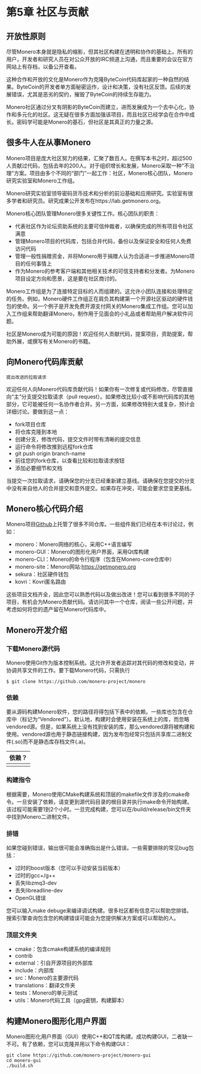 # 第5章 社区与贡献

## 开放性原则

尽管Monero本身就是隐私的缩影，但其社区构建在透明和协作的基础上。所有的用户，开发者和研究人员在对公众开放的IRC频道上沟通，而且重要的会议在官方网站上有存档，以备公开查看。

这种合作和开放的文化是Monero作为克隆ByteCoin代码库起家的一种自然的结果。ByteCoin的开发者单方面秘密运作，设计和决策，没有社区反馈。后续的发展错误，尤其是恶劣的契约，摧毁了ByteCoin的持续生存能力。

Monero社区通过分叉有阴影的ByteCoin而建立，进而发展成为一个去中心化，协作和多元化的社区。这无疑在很多方面加强该项目，而且社区已经学会在合作中成长。密码学可能是Monero的基石，但社区是其真正的力量之源。

## 很多牛人在从事Monero

Monero项目是庞大社区努力的结果，汇聚了数百人。在撰写本书之时，超过500人贡献过代码，包括去年的200人。对于组织增长和发展，Monero采取一种“不治理”方案。项目由多个不同的“部门”一起工作：社区，Monero核心团队，Monero研究实验室和Monero工作组。

Monero研究实验室领导密码货币技术和分析的前沿基础和应用研究。实验室有很多学者和研究员。研究成果公开发布在https://lab.getmonero.org。

Monero核心团队管理Monero很多关键性工作。核心团队的职责：

- 代表社区作为论坛资助系统的主要可信仲裁者，以确保完成的所有项目令社区满意
- 管理Monero项目的代码库，包括合并代码，备份以及保证安全和任何人免费访问代码
- 管理一般性捐赠资金，并将Monero用于捐赠人认为合适进一步推进Monero项目的任何事情上
- 作为Monero的参考客户端和其他相关技术的可信支持者和分发者。为Monero项目设定方向和愿景，这是要在社区商讨的。

Monero工作组是为了连接特定目标的人而组建的。这允许小团队连接和处理特定的任务。例如，Monero硬件工作组正在肩负其构建第一个开源社区驱动的硬件钱包的使命。另一个例子是开发免费开源支付网关的Monero集成工作组。您可以加入工作组来帮助翻译Monero，制作用于见面会的小礼品或者帮助用户解决软件问题。

社区是Monero成为可能的原因！欢迎任何人贡献代码，提案项目，资助提案，帮助外展，或撰写有关Monero的书籍。

## 向Monero代码库贡献

`提出改进的拉取请求`

欢迎任何人向Monero代码库贡献代码！如果你有一次修复或代码修改，尽管直接向“主”分支提交拉取请求（pull request）。如果修改比较小或不影响代码库的其他部分，它可能被任何一名协作者合并。另一方面，如果修改特别大或复杂，预计会详细讨论。要做到这一点：

- fork项目仓库
- 将仓库克隆到本地
- 创建分支，修改代码，提交文件时带有清晰的提交信息
- 运行命令将修改推到远程fork仓库
- git push origin branch-name
- 前往您的fork仓库，以查看比较和拉取请求按钮
- 添加必要细节和文档

当提交一次拉取请求，请确保您的分支已经重新建立基线。请确保在您提交的分支中没有来自他人的合并提交和意外提交。如果存在冲突，可能会要求您变更基线。

## Monero核心代码介绍

Monero项目[Github](https://github.com/monero-projec)上托管了很多不同仓库。一些组件我们已经在本书讨论过，例如：

- monero：Monero网络的核心，采用C++语言编写
- monero-GUI：Monero的图形化用户界面，采用Qt库构建
- monero-CLI：Monero的命令行程序（包含在Monero-core仓库中）
- monero-site：Menoro网站:https://getmonero.org
- sekura：社区硬件钱包
- kovri：Kovri匿名路由 

这些项目文档齐全，因此您可以熟悉代码以及做出改进！您可以看到很多不同的子项目，有机会为Monero贡献代码。请访问其中一个仓库，阅读一些公开问题，并考虑如何将您的遗产留在Monero代码库中。

## Monero开发介绍

### 下载Monero源代码

Monero使用Git作为版本控制系统。这允许开发者追踪对其代码的修改和变动，并协调共享文件的工作。要下载Monero代码，只需执行

```
$ git clone https://github.com/monero-project/monero
```

### 依赖

要从源码构建Monero软件，您的路径将得包括下表中的依赖。一些库也包含在仓库中（标记为“Vendored”）。默认地，构建时会使用安装在系统上的库，而忽略vendored源。但是，如果系统上没有找到安装的库，那么vendored源将被构建和使用。vendored源也用于静态链接构建，因为发布包经常只包括共享库二进制文件(.so)而不是静态库存档文件(.a)。

| 依赖？ |
| ------ |
|        |

### 构建指令

根据需要，Monero使用CMake构建系统和顶层的makefile文件涉及的cmake命令。一旦安装了依赖，请变更到源代码目录的根目录并执行make命令开始构建。该过程可能需要1到2个小时。一旦完成构建，您可以在/build/release/bin文件夹中找到Monero二进制文件。

### 排错

如果您碰到错误，输出很可能会准确指出是什么错误。一些需要排除的常见bug包括：

- 过时的boost版本（您可以手动安装当前版本）
- 过时的gcc+/g++
- 丢失libzmq3-dev
- 丢失libreadline-dev
- OpenGL错误

您可以输入make debuge来编译调试构建。很多社区都有信息可以帮助您排错。搜索引擎查询包含您的构建错误可能会为您提供解决方案或可以帮助的人。

### 顶层文件夹

- cmake：包含cmake构建系统的编译规则
- contrib
- external：引自开源项目的外部库
- include：内部库
- src：Monero的主要源代码
- translations：翻译文件夹
- tests：Monero的单元测试
- utils：Monero代码工具（gpg密钥，构建脚本）

## 构建Monero图形化用户界面

Monero图形化用户界面（GUI）使用C++和QT库构建。成功构建GUI，二者缺一不可。有了依赖，您可以克隆并用以下命令构建GUI：

```
git clone https://github.com/monero-project/monero-gui
cd monero-gui
./build.sh
```

